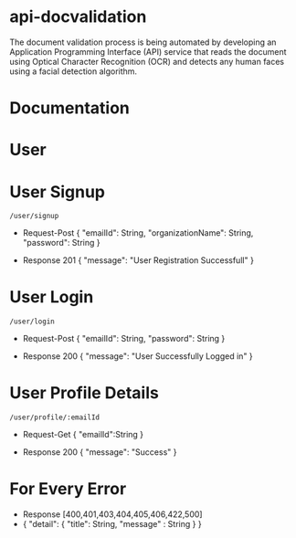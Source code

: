 # api-docvalidation

The document validation process is being automated by developing an Application Programming Interface (API) service that reads the document using Optical Character Recognition (OCR) and detects any human faces using a facial detection algorithm.

# Documentation

# User 
# User Signup

    /user/signup
    
- Request-Post
  {
   "emailId": String,
   "organizationName": String,
   "password": String
  }

- Response 201
  {
    "message": "User Registration Successfull"
  }
    
# User Login

    /user/login
    
- Request-Post
  {
   "emailId": String,
   "password": String
  }

- Response 200
  {
    "message": "User Successfully Logged in"
  }    
  
# User Profile Details
  
    /user/profile/:emailId
      
- Request-Get
  {
    "emailId":String
  }
  
- Response 200
  {
    "message": "Success"
  }
  
# For Every Error

- Response [400,401,403,404,405,406,422,500]
- {
  "detail": 
  {
  "title": String<Short Description>,
  "message" : String <Large Description>
  }
  }
  
  
    
